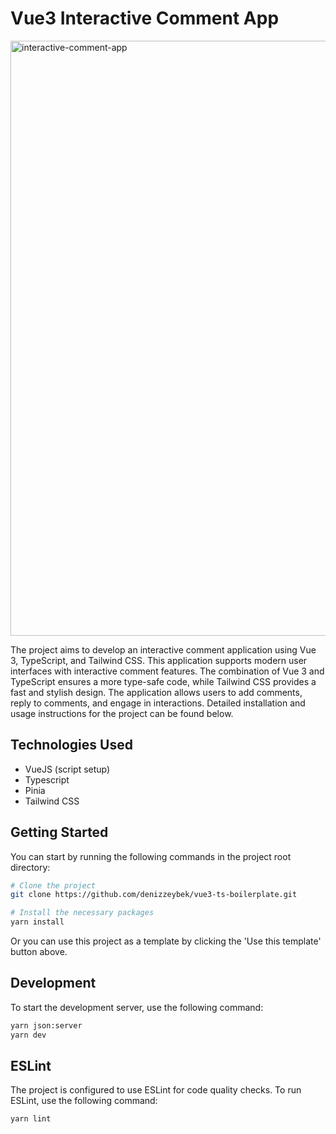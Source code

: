 # Vue3 Interactive Comment App

<img width="952" alt="interactive-comment-app" src="https://github.com/denizzeybek/interactive-comment-app/assets/46136181/7773b0b7-6abb-4403-95ba-29d95e688edd">

The project aims to develop an interactive comment application using Vue 3, TypeScript, and Tailwind CSS. This application supports modern user interfaces with interactive comment features. The combination of Vue 3 and TypeScript ensures a more type-safe code, while Tailwind CSS provides a fast and stylish design. The application allows users to add comments, reply to comments, and engage in interactions. Detailed installation and usage instructions for the project can be found below.

## Technologies Used

- VueJS (script setup)
- Typescript
- Pinia
- Tailwind CSS

## Getting Started

You can start by running the following commands in the project root directory:

```bash
# Clone the project
git clone https://github.com/denizzeybek/vue3-ts-boilerplate.git

# Install the necessary packages
yarn install
```

Or you can use this project as a template by clicking the 'Use this template' button above.

## Development

To start the development server, use the following command:

```bash
yarn json:server
yarn dev
```

## ESLint

The project is configured to use ESLint for code quality checks. To run ESLint, use the following command:

```bash
yarn lint
```
